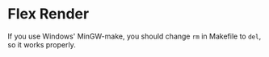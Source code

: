 # Flex Render

If you use Windows' MinGW-make, you should change `rm` in Makefile to `del`, so it works properly.

